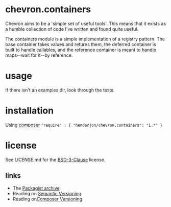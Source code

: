 # chevron.containers

Chevron aims to be a 'simple set of useful tools'. This means that it
exists as a humble collection of code I've written and found quite useful.

The containers module is a simple implementation of a registry pattern. The
base container takes values and returns them, the deferred container is built
to handle callables, and the reference container is meant to handle maps--wait
for it--by reference.

# usage

If there isn't an examples dir, look through the tests.

# installation

Using [composer](http://getcomposer.org/) `"require" : { "henderjon/chevron.containers": "1.*" }`

# license

See LICENSE.md for the [BSD-3-Clause](http://opensource.org/licenses/BSD-3-Clause) license.

## links

  - The [Packagist archive](https://packagist.org/packages/henderjon/chevron.containers)
  - Reading on [Semantic Versioning](http://semver.org/)
  - Reading on[Composer Versioning](https://getcomposer.org/doc/01-basic-usage.md#package-versions)